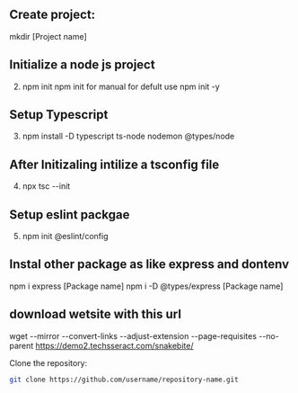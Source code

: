 ## Create project:
 mkdir [Project name]


## Initialize a node js project

2. npm init npm init for manual for defult use npm init -y

## Setup Typescript

3. npm install -D typescript ts-node nodemon @types/node

## After Initizaling intilize a tsconfig file

4. npx tsc --init

## Setup eslint packgae

5. npm init @eslint/config

## Instal other package as like express and dontenv

npm i express [Package name]
npm i -D @types/express [Package name]

## download wetsite with this url 
wget --mirror --convert-links --adjust-extension --page-requisites --no-parent https://demo2.techsseract.com/snakebite/


Clone the repository:
   ```bash
   git clone https://github.com/username/repository-name.git
